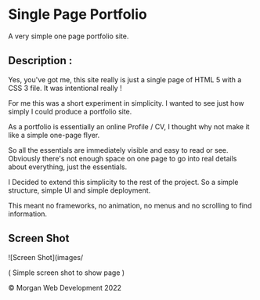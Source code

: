 # Single Page Portfolio

A very simple one page portfolio site.

## Description :

Yes, you've got me, this site really is just a single page of HTML 5 with a CSS 3 file. It was intentional really !

For me this was a short experiment in simplicity. I wanted to see just how simply I could produce a portfolio site.

As a portfolio is essentially an online Profile / CV, I thought why not make it like a simple one-page flyer.

So all the essentials are immediately visible and easy to read or see. Obviously there's not enough space on one page to go into real details about everything, just the essentials.

I Decided to extend this simplicity to the rest of the project. So a simple structure, simple UI and simple deployment.

This meant no frameworks, no animation, no menus and no scrolling to find information.

## Screen Shot

![Screen Shot](images/

( Simple screen shot to show page )

&copy; Morgan Web Development 2022
